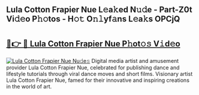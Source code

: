 ## Lula Cotton Frapier Nue L𝚎a𝚔ed N𝚞𝚍e - Part-Z0t Vi𝚍𝚎o P𝚑𝚘tos - H𝚘𝚝 O𝚗𝚕yf𝚊ns L𝚎a𝚔s OPCjQ

# <h2><a href="http://kfcln58.oniu.top/?m=Lula+Cotton+Frapier+Nue">🔗👉 🔴 Lula Cotton Frapier Nue P𝚑ot𝚘𝚜 V𝚒d𝚎o</a></h2>

[![Lula Cotton Frapier Nue Nu𝚍e𝚜](https://i.imgur.com/0qMVB7G.gif)](http://kfcln58.oniu.top/?m=Lula+Cotton+Frapier+Nue)
Digital media artist and amusement provider Lula Cotton Frapier Nue, celebrated for publishing dance and lifestyle tutorials through viral dance moves and short films. Visionary artist Lula Cotton Frapier Nue, famed for their innovative and inspiring creations in the world of art.  
